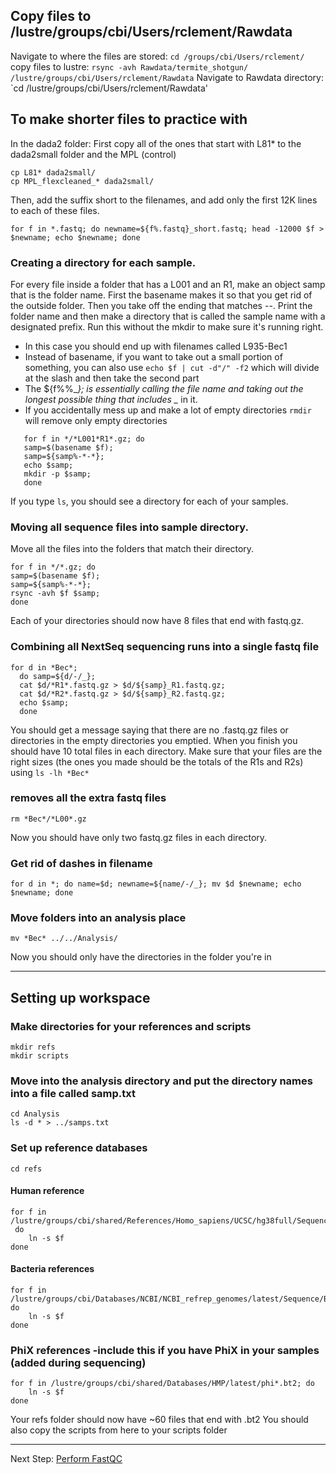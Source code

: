 ## Copy files to /lustre/groups/cbi/Users/rclement/Rawdata

Navigate to where the files are stored: `cd /groups/cbi/Users/rclement/`
copy files to lustre: `rsync -avh Rawdata/termite_shotgun/ /lustre/groups/cbi/Users/rclement/Rawdata`
Navigate to Rawdata directory: `cd /lustre/groups/cbi/Users/rclement/Rawdata'

## To make shorter files to practice with
In the dada2 folder:
First copy all of the ones that start with L81* to the dada2small folder and the MPL (control)
```
cp L81* dada2small/
cp MPL_flexcleaned_* dada2small/
```
Then, add the suffix short to the filenames, and add only the first 12K lines to each of these files.
```
for f in *.fastq; do newname=${f%.fastq}_short.fastq; head -12000 $f > $newname; echo $newname; done
```


### Creating a directory for each sample.
For every file inside a folder that has a L001 and an R1, make an object samp that is the folder name. First the basename makes it so that you get rid of the outside folder. Then you take off the ending that matches -*-*.
Print the folder name and then make a directory that is called the sample name with a designated prefix. Run this without the mkdir to make sure it's running right.
* In this case you should end up with filenames called L935-Bec1
* Instead of basename, if you want to take out a small portion of something, you can also use `echo $f | cut -d"/" -f2` which will divide at the slash and then take the second part
* The ${f%%_*}; is essentially calling the file name and taking out the longest possible thing that includes _* in it.
* If you accidentally mess up and make a lot of empty directories `rmdir` will remove only empty directories
```
   for f in */*L001*R1*.gz; do 
   samp=$(basename $f); 
   samp=${samp%-*-*}; 
   echo $samp; 
   mkdir -p $samp; 
   done
```
If you type `ls`, you should see a directory for each of your samples.
### Moving all sequence files into sample directory.
Move all the files into the folders that match their directory.
```
for f in */*.gz; do 
samp=$(basename $f); 
samp=${samp%-*-*}; 
rsync -avh $f $samp; 
done
```
Each of your directories should now have 8 files that end with fastq.gz.
### Combining all NextSeq sequencing runs into a single fastq file
```
for d in *Bec*; 
  do samp=${d/-/_}; 
  cat $d/*R1*.fastq.gz > $d/${samp}_R1.fastq.gz; 
  cat $d/*R2*.fastq.gz > $d/${samp}_R2.fastq.gz; 
  echo $samp; 
  done
```
You should get a message saying that there are no .fastq.gz files or directories in the empty directories you emptied. When you finish you should have 10 total files in each directory.
Make sure that your files are the right sizes (the ones you made should be the totals of the R1s and R2s) using `ls -lh *Bec*`
### removes all the extra fastq files
```
rm *Bec*/*L00*.gz
```
Now you should have only two fastq.gz files in each directory.
### Get rid of dashes in filename
```
for d in *; do name=$d; newname=${name/-/_}; mv $d $newname; echo $newname; done
```
### Move folders into an analysis place
```
mv *Bec* ../../Analysis/
```
Now you should only have the directories in the folder you're in

***
## Setting up workspace

### Make directories for your references and scripts
```
mkdir refs
mkdir scripts
```

### Move into the analysis directory and put the directory names into a file called samp.txt
```
cd Analysis
ls -d * > ../samps.txt
```

### Set up reference databases
```
cd refs 
```

#### Human reference
```
for f in /lustre/groups/cbi/shared/References/Homo_sapiens/UCSC/hg38full/Sequence/Bowtie2Index/*.bt2;
 do
    ln -s $f
done
```
#### Bacteria references
```
for f in /lustre/groups/cbi/Databases/NCBI/NCBI_refrep_genomes/latest/Sequence/Bowtie2Index/*.bt2;
do
    ln -s $f
done
```
### PhiX references -include this if you have PhiX in your samples (added during sequencing)
```
for f in /lustre/groups/cbi/shared/Databases/HMP/latest/phi*.bt2; do
    ln -s $f
done
```
Your refs folder should now have ~60 files that end with .bt2
You should also copy the scripts from here to your scripts folder
***
Next Step: [Perform FastQC](fastqc.md)
